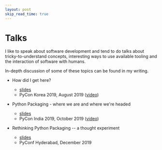 ```yaml
---
layout: post
skip_read_time: true
---
```


# Talks

I like to speak about software development and tend to do talks about tricky-to-understand concepts, interesting ways to use available tooling and the interaction of software with humans.

In-depth discussion of some of these topics can be found in my writing.

- How did I get here?
  - [slides][slides--pycon-korea-2019]
  - PyCon Korea 2019, August 2019 ([video][video--pycon-korea-2019])

- Python Packaging - where we are and where we're headed
  - [slides][slides--python-packaging-overview-2019]
  - PyCon India 2019, October 2019 ([video][video--pycon-india-2019])

- Rethinking Python Packaging -- a thought experiment
  - [slides][slides--pyconf-hyd-2019]
  - PyConf Hyderabad, December 2019

[slides--pycon-korea-2019]: slides/2019-pycon-korea.pdf
[slides--python-packaging-overview-2019]: slides/2019-python-packaging-overview.pdf
[slides--pyconf-hyd-2019]: slides/2019-pyconf-hyd.pdf
[video--pycon-korea-2019]: https://www.youtube.com/watch?v=dvN3XH2Jtr4
[video--pycon-india-2019]: https://www.youtube.com/watch?v=1WRRBrPpxhw
